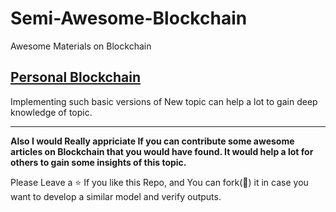 # Semi-Awesome-Blockchain
Awesome Materials on Blockchain

## [Personal Blockchain](https://github.com/Ujjval-Patel/Semi-Awesome-Blockchain/tree/master/My%20Personal%20BlockChain)
 Implementing such basic versions of New topic can help a lot to gain deep knowledge of topic.

---
**Also I would Really appriciate If you can contribute some awesome articles on Blockchain that you would have found. It would help a lot for others to gain some insights of this topic.**

Please Leave a :star: If you like this Repo, and You can fork(:fork_and_knife:) it in case you want to develop a similar model and verify outputs.
